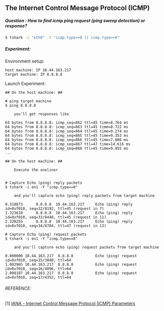 ## The Internet Control Message Protocol (ICMP)
##### Question : How to find icmp ping request (ping sweep detection) or response?
```bash
$ tshark -i "eth0" -Y "icmp.type==8 || icmp.type==0"
```

##### Experiment:

Environment setup:

```
host machine: IP 10.44.163.217
target machine: IP 8.8.8.8
```

Launch Experiment:

```
## On the host machine: ##

# ping target machine
$ ping 8.8.8.8

    you'll get responses like

64 bytes from 8.8.8.8: icmp_seq=862 ttl=45 time=8.764 ms
64 bytes from 8.8.8.8: icmp_seq=863 ttl=45 time=8.722 ms
64 bytes from 8.8.8.8: icmp_seq=864 ttl=45 time=9.274 ms
64 bytes from 8.8.8.8: icmp_seq=865 ttl=45 time=9.353 ms
64 bytes from 8.8.8.8: icmp_seq=866 ttl=45 time=7.086 ms
64 bytes from 8.8.8.8: icmp_seq=867 ttl=47 time=14.616 ms
64 bytes from 8.8.8.8: icmp_seq=868 ttl=45 time=9.855 ms
...
```
```
## On the host machine: ##

    Execute the oneliner


# Capture Echo (ping) reply packets
$ tshark -i en1 -Y "icmp.type==0"

    and you'll capture echo (ping) reply packets from target machine

0.318873      8.8.8.8  10.44.163.217     Echo (ping) reply    id=0xf010, seq=32/8192, ttl=45 (request in 7)
1.323618      8.8.8.8  10.44.163.217     Echo (ping) reply    id=0xf010, seq=33/8448, ttl=45 (request in 11)
2.328255      8.8.8.8  10.44.163.217     Echo (ping) reply    id=0xf010, seq=34/8704, ttl=47 (request in 13)

# Capture Echo (ping) request packets
$ tshark -i en1 -Y "icmp.type==8"

    and you'll capture echo (ping) request packets from target machine

0.000000 10.44.163.217  8.8.8.8          Echo (ping) request  id=0xf010, seq=15/3840, ttl=64
1.002965 10.44.163.217  8.8.8.8          Echo (ping) request  id=0xf010, seq=16/4096, ttl=64
2.008187 10.44.163.217  8.8.8.8          Echo (ping) request  id=0xf010, seq=17/4352, ttl=64
```

###### REFERENCE:

[1] [IANA - Internet Control Message Protocol (ICMP) Parameters](https://www.iana.org/assignments/icmp-parameters/icmp-parameters.xhtml)
